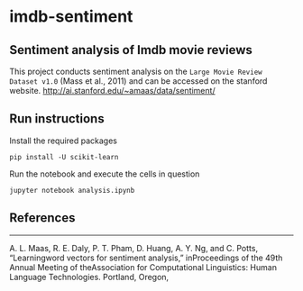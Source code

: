 # imdb-sentiment
Sentiment analysis of Imdb movie reviews
---

This project conducts sentiment analysis on the `Large Movie Review Dataset v1.0` (Mass et al., 2011) and can be accessed on the stanford website. http://ai.stanford.edu/~amaas/data/sentiment/



## Run instructions
Install the required packages
```
pip install -U scikit-learn
```
Run the notebook and execute the cells in question
```
jupyter notebook analysis.ipynb
```

## References

---
A.  L.  Maas,  R.  E.  Daly,  P.  T.  Pham,  D.  Huang,  A.  Y.  Ng,  and  C.  Potts,  “Learningword  vectors  for  sentiment  analysis,”  inProceedings of the 49th Annual Meeting of theAssociation for Computational Linguistics: Human Language Technologies.   Portland, Oregon,
